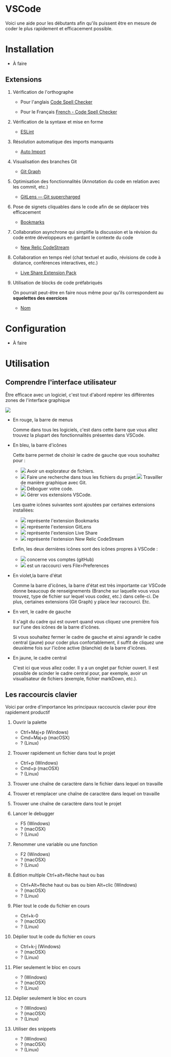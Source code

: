 # **VSCode**
Voici une aide pour les débutants afin qu'ils puissent être en mesure de coder le plus rapidement et efficacement possible.

# Installation
- À faire
## Extensions
1. Vérification de l'orthographe
   - Pour l'anglais [Code Spell Checker](https://marketplace.visualstudio.com/items?itemName=streetsidesoftware.code-spell-checker "cliquer sur ce lien")

   - Pour le Français [French - Code Spell Checker](https://marketplace.visualstudio.com/items?itemName=streetsidesoftware.code-spell-checker-french "cliquer sur ce lien")

2. Vérification de la syntaxe et mise en forme
   - [ESLint](https://marketplace.visualstudio.com/items?itemName=dbaeumer.vscode-eslint "cliquer sur ce lien")

3. Résolution automatique des imports manquants
   - [Auto Import](https://marketplace.visualstudio.com/items?itemName=steoates.autoimport "cliquer sur ce lien")

4. Visualisation des branches Git 
   - [Git Graph](https://marketplace.visualstudio.com/items?itemName=dbaeumer.vscode-eslint "cliquer sur ce lien")

5. Optimisation des fonctionnalités (Annotation du code en relation avec les commit, etc.)
   - [GitLens — Git supercharged](https://marketplace.visualstudio.com/items?itemName=eamodio.gitlens "cliquer sur ce lien")

6. Pose de signets cliquables dans le code afin de se déplacer très efficacement
   - [Bookmarks](https://marketplace.visualstudio.com/items?itemName=alefragnani.Bookmarks "cliquer sur ce lien")

7. Collaboration asynchrone qui simplifie la discussion et la révision du code entre développeurs en gardant le contexte du code
   - [New Relic CodeStream](https://marketplace.visualstudio.com/items?itemName=CodeStream.codestream "cliquer sur ce lien")

8. Collaboration en temps réel (chat textuel et audio, révisions de code à distance, conférences interactives, etc.)
   - [Live Share Extension Pack](https://marketplace.visualstudio.com/items?itemName=MS-vsliveshare.vsliveshare-pack "cliquer sur ce lien")

9. Utilisation de blocks de code préfabriqués
   
   On pourrait peut-être en faire nous même pour qu'ils correspondent au **squelettes des exercices**
   - [Nom](https:// "cliquer sur ce lien")

# Configuration
- À faire
# Utilisation
## Comprendre l'interface utilisateur
Être efficace avec un logiciel, c'est tout d'abord repérer les différentes zones de l'interface graphique

![](img/tutoVSCode/interfaceGeneraleVSCodeAvecCadres.png)
- En rouge, la barre de menus
  
  Comme dans tous les logiciels, c'est dans cette barre que vous allez trouvez la plupart des fonctionnalités présentes dans VSCode.
- En bleu, la barre d'icônes

  Cette barre permet de choisir le cadre de gauche que vous souhaitez pour :
   - ![](img/tutoVSCode/) Avoir un explorateur de fichiers.
   - ![](img/tutoVSCode/) Faire une recherche dans tous les fichiers du projet.![](img/tutoVSCode/) Travailler de manière graphique avec Git.
   - ![](img/tutoVSCode/) Déboguer votre code.
   - ![](img/tutoVSCode/) Gérer vos extensions VSCode.

  Les quatre icônes suivantes sont ajoutées par certaines extensions installées:
   - ![](img/tutoVSCode/) représente l'extension Bookmarks
   - ![](img/tutoVSCode/) représente l'extension GitLens
   - ![](img/tutoVSCode/) représente l'extension Live Share
   - ![](img/tutoVSCode/) représente l'extension New Relic CodeStream
  
  Enfin, les deux dernières icônes sont des icônes propres à VSCode :
   - ![](img/tutoVSCode/) concerne vos comptes (gitHub)
   - ![](img/tutoVSCode/) est un raccourci vers File>Preferences


- En violet,la barre d'état
  
  Comme la barre d'icônes, la barre d'état est très importante car VSCode donne beaucoup de renseignements (Branche sur laquelle vous vous trouvez, type de fichier sur lequel vous codez, etc.) dans celle-ci. De plus, certaines extensions (Git Graph) y place leur raccourci. Etc.


- En vert, le cadre de gauche

   Il s'agit du cadre qui est ouvert quand vous cliquez une première fois sur l'une des icônes de la barre d'icônes.

   Si vous souhaitez fermer le cadre de gauche et ainsi agrandir le cadre central (jaune) pour coder plus confortablement, il suffit de cliquez une deuxième fois sur l'icône active (blanchie) de la barre d'icônes.

- En jaune, le cadre central

   C'est ici que vous allez coder. Il y a un onglet par fichier ouvert. Il est possible de scinder le cadre central pour, par exemple, avoir un visualisateur de fichiers (exemple, fichier markDown, etc.).
## Les raccourcis clavier
Voici par ordre d'importance les principaux raccourcis clavier pour être rapidement productif

1. Ouvrir la palette
   - Ctrl+Maj+p (Windows)
   - Cmd+Maj+p (macOSX)
   - ? (Linux)
2. Trouver rapidement un fichier dans tout le projet
   - Ctrl+p (Windows)
   - Cmd+p (macOSX)
   - ? (Linux)
3. Trouver une chaîne de caractère dans le fichier dans lequel on travaille
4. Trouver et remplacer une chaîne de caractère dans lequel on travaille
5. Trouver une chaîne de caractère dans tout le projet
6. Lancer le debugger
   - F5 (Windows)
   - ? (macOSX)
   - ? (Linux)
7. Renommer une variable ou une fonction
   - F2 (Windows)
   - ? (macOSX)
   - ? (Linux)
8. Édition multiple Ctrl+alt+flèche haut ou bas
   - Ctrl+Alt+flèche haut ou bas ou bien Alt+clic (Windows)
   - ? (macOSX)
   - ? (Linux)

9. Plier tout le code du fichier en cours
   - Ctrl+k-0
   - ? (macOSX)
   - ? (Linux)
10. Déplier tout le code du fichier en cours
    - Ctrl+k-j (Windows)
    - ? (macOSX)
    - ? (Linux)
11. Plier seulement le bloc en cours
    - ? (Windows)
    - ? (macOSX)
    - ? (Linux)
12. Déplier seulement le bloc en cours
    - ? (Windows)
    - ? (macOSX)
    - ? (Linux)
13. Utiliser des snippets
    - ? (Windows)
    - ? (macOSX)
    - ? (Linux)
